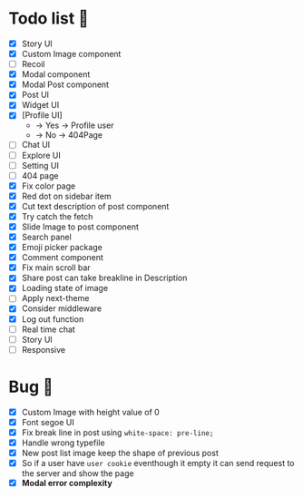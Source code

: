 # Todo list 📃

- [x] Story UI
- [x] Custom Image component
- [ ] Recoil
- [x] Modal component
- [x] Modal Post component
- [x] Post UI
- [x] Widget UI
- [x] [Profile UI]
  - -> Yes -> Profile user
  - -> No -> 404Page
- [ ] Chat UI
- [ ] Explore UI
- [ ] Setting UI
- [ ] 404 page
- [x] Fix color page
- [x] Red dot on sidebar item
- [x] Cut text description of post component
- [x] Try catch the fetch
- [x] Slide Image to post component
- [x] Search panel
- [x] Emoji picker package
- [x] Comment component
- [x] Fix main scroll bar
- [x] Share post can take breakline in Description
- [x] Loading state of image
- [ ] Apply next-theme
- [x] Consider middleware
- [x] Log out function
- [ ] Real time chat
- [ ] Story UI
- [ ] Responsive

# Bug 🐛

- [x] Custom Image with height value of 0
- [x] Font segoe UI
- [x] Fix break line in post using `white-space: pre-line;`
- [x] Handle wrong typefile
- [x] New post list image keep the shape of previous post
- [x] So if a user have `user cookie` eventhough it empty it can send request to the server and show the page
- [x] **Modal error complexity**
